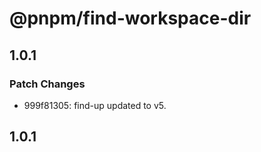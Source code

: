 # @pnpm/find-workspace-dir

## 1.0.1

### Patch Changes

- 999f81305: find-up updated to v5.

## 1.0.1
